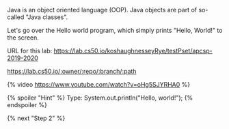 Java is an object oriented language (OOP). Java objects are part of so-called "Java classes".

Let's go over the Hello world program, which simply prints "Hello, World!" to the screen.

URL  for this lab: https://lab.cs50.io/koshaughnesseyRye/testPset/apcsp-2019-2020

https://lab.cs50.io/:owner/:repo/:branch/:path

{% video https://www.youtube.com/watch?v=oHg5SJYRHA0 %}

{% spoiler "Hint" %}
Type: System.out.println("Hello, world!"); 
{% endspoiler %}

{% next "Step 2" %}

